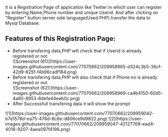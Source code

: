 
<p>It is a Registration Page of application like Twitter in which user can register by entering Name,Phone number and unique Userid.
And after clicking on "Register" button server side language(Used PHP) transfer the data to Mysql Database.</p>
<h2>Features of this Registration Page:</h2>
<ul>
  <li>Before transfering data,PHP will check that if Userid is already registered or not.</li>
  ![Screenshot (61)](https://user-images.githubusercontent.com/77070662/209958965-d324c3b5-36cf-42d9-825f-f4b96cadf184.png)
  <li>Before transfering data,PHP will also check that if Phone no is already registered or not.</li>
    ![Screenshot (62)](https://user-images.githubusercontent.com/77070662/209958969-ca4b4150-60d5-4a80-8953-8defe44eeb0c.png)
  <li>After Successfull transfering data it will show the prompt</li>
</ul>
![1](https://user-images.githubusercontent.com/77070662/209959042-b7e1578d-ea75-478d-8c6e-d806ce9d9822.png)
![2](https://user-images.githubusercontent.com/77070662/209959047-42127769-ead4-4018-9207-4aea097f4196.png)

